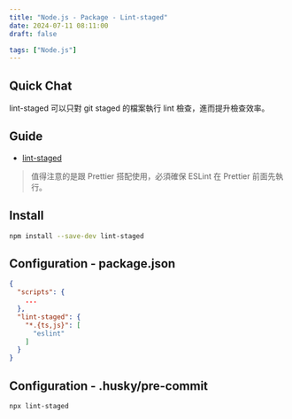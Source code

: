 ```yaml
---
title: "Node.js - Package - Lint-staged"
date: 2024-07-11 08:11:00
draft: false

tags: ["Node.js"]
---
```


## Quick Chat
lint-staged 可以只對 git staged 的檔案執行 lint 檢查，進而提升檢查效率。

## Guide
- [lint-staged](https://github.com/lint-staged/lint-staged#installation-and-setup)

> 值得注意的是跟 Prettier 搭配使用，必須確保 ESLint 在 Prettier 前面先執行。

## Install
```bash
npm install --save-dev lint-staged
```
## Configuration - package.json
```json
{
  "scripts": {
    ...
  },
  "lint-staged": {
    "*.{ts,js}": [
      "eslint"
    ]
  }
}
```

## Configuration - .husky/pre-commit
```
npx lint-staged
```